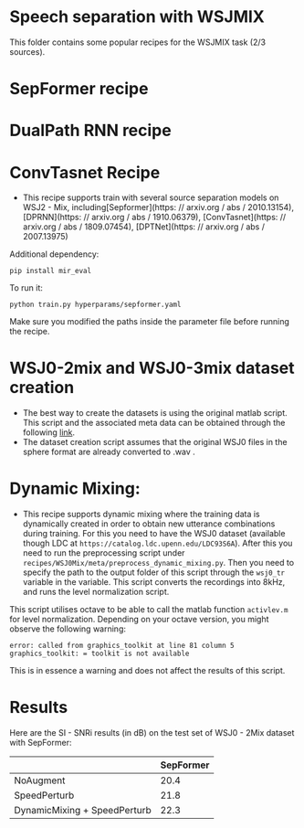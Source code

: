 # Speech separation with WSJMIX
This folder contains some popular recipes for the WSJMIX task (2/3 sources).

# SepFormer recipe

# DualPath RNN recipe

# ConvTasnet Recipe

* This recipe supports train with several source separation models on WSJ2 - Mix, including[Sepformer](https: // arxiv.org / abs / 2010.13154), [DPRNN](https: // arxiv.org / abs / 1910.06379), [ConvTasnet](https: // arxiv.org / abs / 1809.07454), [DPTNet](https: // arxiv.org / abs / 2007.13975)

Additional dependency:
```
pip install mir_eval
```

To run it:

```
python train.py hyperparams/sepformer.yaml
```
Make sure you modified the paths inside the parameter file before running the recipe.


# WSJ0-2mix and WSJ0-3mix dataset creation
* The best way to create the datasets is using the original matlab script. This script and the associated meta data can be obtained through the following [link](https://www.dropbox.com/s/gg524noqvfm1t7e/create_mixtures_wsj023mix.zip?dl=1).
* The dataset creation script assumes that the original WSJ0 files in the sphere format are already converted to .wav .


# Dynamic Mixing:

* This recipe supports dynamic mixing where the training data is dynamically created in order to obtain new utterance combinations during training. For this you need to have the WSJ0 dataset (available though LDC at `https://catalog.ldc.upenn.edu/LDC93S6A`). After this you need to run the preprocessing script under `recipes/WSJ0Mix/meta/preprocess_dynamic_mixing.py`. Then you need to specify the path to the output folder of this script through the `wsj0_tr` variable in the variable. This script converts the recordings into 8kHz, and runs the level normalization script.

This script utilises octave to be able to call the matlab function `activlev.m` for level normalization. Depending on your octave version, you might observe the following warning:
```
error: called from graphics_toolkit at line 81 column 5
graphics_toolkit: = toolkit is not available
```
This is in essence a warning and does not affect the results of this script.

# Results

Here are the SI - SNRi results (in dB) on the test set of WSJ0 - 2Mix dataset with SepFormer:

| | SepFormer |
|--- | --- |
|NoAugment | 20.4 |
|SpeedPerturb | 21.8 |
|DynamicMixing + SpeedPerturb | 22.3 |
